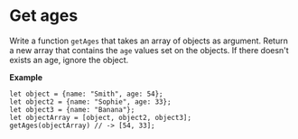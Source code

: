 # Get ages

Write a function `getAges` that takes an array of objects as argument. Return a new array that contains the `age` values set on the objects. If there doesn't exists an age, ignore the object.

**Example**

```
let object = {name: "Smith", age: 54};
let object2 = {name: "Sophie", age: 33};
let object3 = {name: "Banana"};
let objectArray = [object, object2, object3];
getAges(objectArray) // -> [54, 33];
```
